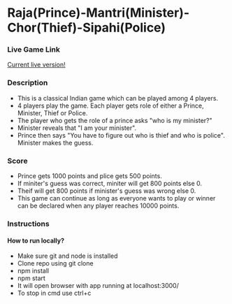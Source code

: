 # Raja(Prince)-Mantri(Minister)-Chor(Thief)-Sipahi(Police)

### Live Game Link
[Current live version!](https://prashantchhabra89.github.io/Raja-Mantri-Chor-Sipahi)

### Description
* This is a classical Indian game which can be played among 4 players.
* 4 players play the game. Each player gets role of either a Prince, Minister, Thief or Police.</br>
* The player who gets the role of a prince asks "who is my minister?"</br>
* Minister reveals that "I am your minister".</br>
* Prince then says "You have to figure out who is thief and who is police".</br>
  Minister makes the guess.</br>

### Score
* Prince gets 1000 points and plice gets 500 points.</br>
* If miniter's guess was correct, miniter will get 800 points else 0.</br>
* Theif will get 800 points if minister's guess was wrong else 0.</br>
* This game can continue as long as everyone wants to play or winner can be declared when any player reaches 10000 points.</br>

### Instructions
#### How to run locally?
* Make sure git and node is installed</br>
* Clone repo using git clone</br>
* npm install</br>
* npm start</br>
* It will open browser with app running at localhost:3000/</br>
* To stop in cmd use ctrl+c</br>
